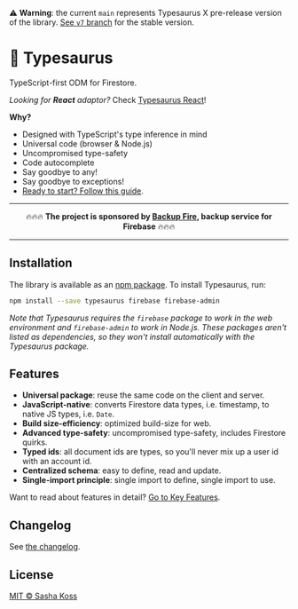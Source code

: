 ⚠️ **Warning**: the current `main` represents Typesaurus X pre-release version of the library. [See `v7` branch](https://github.com/kossnocorp/typesaurus/tree/v7) for the stable version.

# 🦕 Typesaurus

TypeScript-first ODM for Firestore.

_Looking for **React** adaptor?_ Check [Typesaurus React](https://github.com/kossnocorp/typesaurus-react)!

**Why?**

- Designed with TypeScript's type inference in mind
- Universal code (browser & Node.js)
- Uncompromised type-safety
- Code autocomplete
- Say goodbye to any!
- Say goodbye to exceptions!
- [Ready to start? Follow this guide](https://typesaurus.com/get-started/).

<hr>
<div align="center">
🔥🔥🔥 <strong>The project is sponsored by <a href='https://backupfire.dev/'>Backup Fire</a>, backup service for Firebase</strong> 🔥🔥🔥
</div>
<hr>

## Installation

The library is available as an [npm package](https://www.npmjs.com/package/typesaurus).
To install Typesaurus, run:

```sh
npm install --save typesaurus firebase firebase-admin
```

_Note that Typesaurus requires the `firebase` package to work in the web environment and `firebase-admin` to work in Node.js. These packages aren't listed as dependencies, so they won't install automatically with the Typesaurus package._

## Features

- **Universal package**: reuse the same code on the client and server.
- **JavaScript-native**: converts Firestore data types, i.e. timestamp, to native JS types, i.e. `Date`.
- **Build size-efficiency**: optimized build-size for web.
- **Advanced type-safety**: uncompromised type-safety, includes Firestore quirks.
- **Typed ids**: all document ids are types, so you'll never mix up a user id with an account id.
- **Centralized schema**: easy to define, read and update.
- **Single-import principle**: single import to define, single import to use.

Want to read about features in detail? [Go to Key Features](https://typesaurus.com/about/features//).

## Changelog

See [the changelog](./CHANGELOG.md).

## License

[MIT © Sasha Koss](https://kossnocorp.mit-license.org/)
